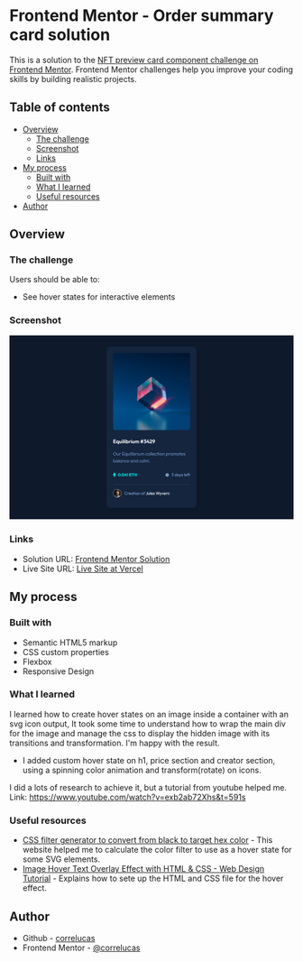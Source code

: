 # Frontend Mentor - Order summary card solution

This is a solution to the [NFT preview card component challenge on Frontend Mentor](https://www.frontendmentor.io/challenges/nft-preview-card-component-SbdUL_w0U). Frontend Mentor challenges help you improve your coding skills by building realistic projects. 

## Table of contents

- [Overview](#overview)
  - [The challenge](#the-challenge)
  - [Screenshot](#screenshot)
  - [Links](#links)
- [My process](#my-process)
  - [Built with](#built-with)
  - [What I learned](#what-i-learned)
  - [Useful resources](#useful-resources)
- [Author](#author)

## Overview

### The challenge

Users should be able to:

- See hover states for interactive elements

### Screenshot

![](./screenshot/screenshot-desktop.jpg)



### Links

- Solution URL: [Frontend Mentor Solution](https://www.frontendmentor.io/solutions/nft-preview-card-componente-pure-html-css-ryoB5ePU5)
- Live Site URL: [Live Site at Vercel](https://nft-preview-card-m7r33tfw5-correlucas.vercel.app/)

## My process

### Built with

- Semantic HTML5 markup
- CSS custom properties
- Flexbox
- Responsive Design


### What I learned

I learned how to create hover states on an image inside a container with an svg icon output, It took some time to understand how to wrap the main div for the image and manage the css to display the hidden image with its transitions and transformation. I'm happy with the result. 

- I added custom hover state on h1, price section and creator section, using a spinning color animation and transform(rotate) on icons.


I did a lots of research to achieve it, but a tutorial from youtube helped me. Link: https://www.youtube.com/watch?v=exb2ab72Xhs&t=591s

### Useful resources

- [CSS filter generator to convert from black to target hex color](https://codepen.io/sosuke/pen/Pjoqqp) - This website helped me to calculate the color filter to use as a hover state for some SVG elements.
- [Image Hover Text Overlay Effect with HTML & CSS - Web Design Tutorial](https://www.youtube.com/watch?v=exb2ab72Xhs&t=591s) - Explains how to sete up the HTML and CSS file for the hover effect.


## Author
- Github - [correlucas](https://github.com/correlucas/order-summary-component)
- Frontend Mentor - [@correlucas](https://www.frontendmentor.io/profile/yourusername)


